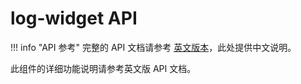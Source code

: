 # log-widget API

!!! info "API 参考"
    完整的 API 文档请参考 [英文版本](../../en/api/log-widget.md)，此处提供中文说明。

此组件的详细功能说明请参考英文版 API 文档。

